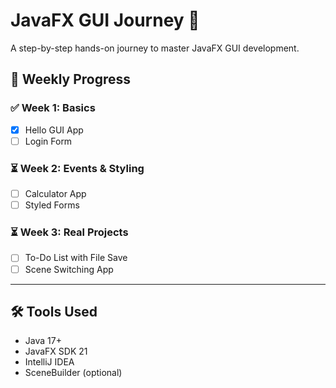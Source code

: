 # JavaFX GUI Journey 🚀

A step-by-step hands-on journey to master JavaFX GUI development.

## 📅 Weekly Progress

### ✅ Week 1: Basics
- [x] Hello GUI App
- [ ] Login Form

### ⏳ Week 2: Events & Styling
- [ ] Calculator App
- [ ] Styled Forms

### ⏳ Week 3: Real Projects
- [ ] To-Do List with File Save
- [ ] Scene Switching App

---

## 🛠 Tools Used
- Java 17+
- JavaFX SDK 21
- IntelliJ IDEA
- SceneBuilder (optional)

